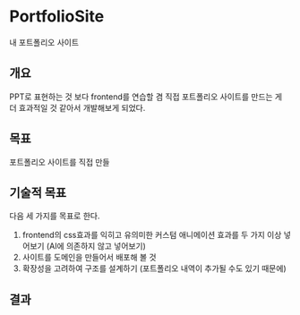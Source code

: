 # PortfolioSite
내 포트폴리오 사이트

## 개요
PPT로 표현하는 것 보다 frontend를 연습할 겸 직접 포트폴리오 사이트를 만드는 게 더 효과적일 것 같아서 개발해보게 되었다.

## 목표
포트폴리오 사이트를 직접 만들

## 기술적 목표
다음 세 가지를 목표로 한다.

1. frontend의 css효과를 익히고 유의미한 커스텀 애니메이션 효과를 두 가지 이상 넣어보기 (AI에 의존하지 않고 넣어보기)
2. 사이트를 도메인을 만들어서 배포해 볼 것
3. 확장성을 고려하여 구조를 설계하기 (포트폴리오 내역이 추가될 수도 있기 때문에)


 ## 결과
